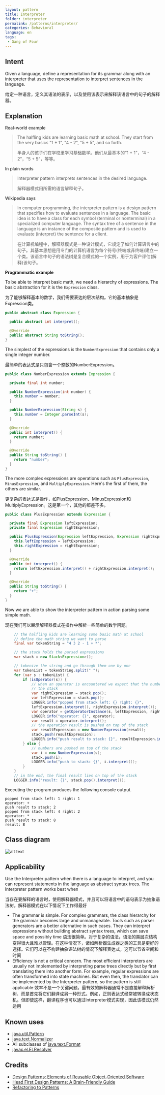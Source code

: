 ```yaml
---
layout: pattern
title: Interpreter
folder: interpreter
permalink: /patterns/interpreter/
categories: Behavioral
language: en
tags:
 - Gang of Four
---
```


## Intent

Given a language, define a representation for its grammar along with an interpreter that uses the 
representation to interpret sentences in the language.

给定一种语言，定义其语法的表示，以及使用该表示来解释该语言中的句子的解释器。

## Explanation

Real-world example

> The halfling kids are learning basic math at school. They start from the very basics "1 + 1",
> "4 - 2", "5 + 5", and so forth.
> 
> 半身人的孩子们在学校里学习基础数学。他们从最基本的“1 + 1”，“4 - 2”，“5 + 5”，等等。

In plain words

> Interpreter pattern interprets sentences in the desired language.
> 
> 解释器模式用所需的语言解释句子。

Wikipedia says

> In computer programming, the interpreter pattern is a design pattern that specifies how to 
> evaluate sentences in a language. The basic idea is to have a class for each symbol (terminal or 
> nonterminal) in a specialized computer language. The syntax tree of a sentence in the language 
> is an instance of the composite pattern and is used to evaluate (interpret) the sentence for 
> a client.
> 
> 在计算机编程中，解释器模式是一种设计模式，它规定了如何计算语言中的句子。其基本思想是用专门的计算机语言为每个符号(终端或非终端)建立一个类。该语言中句子的语法树是复合模式的一个实例，用于为客户评估(解释)该句子。

**Programmatic example**

To be able to interpret basic math, we need a hierarchy of expressions. The basic abstraction for
it is the `Expression` class.

为了能够解释基本的数学，我们需要表达的层次结构。它的基本抽象是Expression类。

```java
public abstract class Expression {

  public abstract int interpret();

  @Override
  public abstract String toString();
}
```

The simplest of the expressions is the `NumberExpression` that contains only a single integer
number.

最简单的表达式是只包含一个整数的NumberExpression。

```java
public class NumberExpression extends Expression {

  private final int number;

  public NumberExpression(int number) {
    this.number = number;
  }

  public NumberExpression(String s) {
    this.number = Integer.parseInt(s);
  }

  @Override
  public int interpret() {
    return number;
  }

  @Override
  public String toString() {
    return "number";
  }
}
```

The more complex expressions are operations such as `PlusExpression`, `MinusExpression`, and
`MultiplyExpression`. Here's the first of them, the others are similar.

更复杂的表达式是操作，如PlusExpression、MinusExpression和MultiplyExpression。这是第一个，其他的都差不多。

```java
public class PlusExpression extends Expression {

  private final Expression leftExpression;
  private final Expression rightExpression;

  public PlusExpression(Expression leftExpression, Expression rightExpression) {
    this.leftExpression = leftExpression;
    this.rightExpression = rightExpression;
  }

  @Override
  public int interpret() {
    return leftExpression.interpret() + rightExpression.interpret();
  }

  @Override
  public String toString() {
    return "+";
  }
}
```

Now we are able to show the interpreter pattern in action parsing some simple math.

现在我们可以展示解释器模式在操作中解析一些简单的数学问题。

```java
    // the halfling kids are learning some basic math at school
    // define the math string we want to parse
    final var tokenString = "4 3 2 - 1 + *";

    // the stack holds the parsed expressions
    var stack = new Stack<Expression>();

    // tokenize the string and go through them one by one
    var tokenList = tokenString.split(" ");
    for (var s : tokenList) {
        if (isOperator(s)) {
            // when an operator is encountered we expect that the numbers can be popped from the top of
            // the stack
            var rightExpression = stack.pop();
            var leftExpression = stack.pop();
            LOGGER.info("popped from stack left: {} right: {}",
            leftExpression.interpret(), rightExpression.interpret());
            var operator = getOperatorInstance(s, leftExpression, rightExpression);
            LOGGER.info("operator: {}", operator);
            var result = operator.interpret();
            // the operation result is pushed on top of the stack
            var resultExpression = new NumberExpression(result);
            stack.push(resultExpression);
            LOGGER.info("push result to stack: {}", resultExpression.interpret());
        } else {
            // numbers are pushed on top of the stack
            var i = new NumberExpression(s);
            stack.push(i);
            LOGGER.info("push to stack: {}", i.interpret());
        }
    }
    // in the end, the final result lies on top of the stack
    LOGGER.info("result: {}", stack.pop().interpret());
```

Executing the program produces the following console output.

```
popped from stack left: 1 right: 1
operator: +
push result to stack: 2
popped from stack left: 4 right: 2
operator: *
push result to stack: 8
result: 8
```

## Class diagram

![alt text](./etc/interpreter_1.png "Interpreter")

## Applicability

Use the Interpreter pattern when there is a language to interpret, and you can represent statements 
in the language as abstract syntax trees. The Interpreter pattern works best when

当存在要解释的语言时，使用解释器模式，并且可以将语言中的语句表示为抽象语法树。解释器模式在以下情况下工作得最好

* The grammar is simple. For complex grammars, the class hierarchy for the grammar becomes large and unmanageable. Tools such as parser generators are a better alternative in such cases. They can interpret expressions without building abstract syntax trees, which can save space and possibly time
  语法很简单。对于复杂的语法，语法的类层次结构变得很大且难以管理。在这种情况下，诸如解析器生成器之类的工具是更好的选择。它们可以在不构建抽象语法树的情况下解释表达式，这可以节省空间和时间
* Efficiency is not a critical concern. The most efficient interpreters are usually not implemented by interpreting parse trees directly but by first translating them into another form. For example, regular expressions are often transformed into state machines. But even then, the translator can be implemented by the Interpreter pattern, so the pattern is still applicable
  效率不是一个关键问题。最有效的解释器通常不是直接解释解析树，而是首先将它们翻译成另一种形式。例如，正则表达式经常被转换成状态机。但即使这样，翻译程序也可以通过Interpreter模式实现，因此该模式仍然适用

## Known uses

* [java.util.Pattern](http://docs.oracle.com/javase/8/docs/api/java/util/regex/Pattern.html)
* [java.text.Normalizer](http://docs.oracle.com/javase/8/docs/api/java/text/Normalizer.html)
* All subclasses of [java.text.Format](http://docs.oracle.com/javase/8/docs/api/java/text/Format.html)
* [javax.el.ELResolver](http://docs.oracle.com/javaee/7/api/javax/el/ELResolver.html)


## Credits

* [Design Patterns: Elements of Reusable Object-Oriented Software](https://www.amazon.com/gp/product/0201633612/ref=as_li_tl?ie=UTF8&camp=1789&creative=9325&creativeASIN=0201633612&linkCode=as2&tag=javadesignpat-20&linkId=675d49790ce11db99d90bde47f1aeb59)
* [Head First Design Patterns: A Brain-Friendly Guide](https://www.amazon.com/gp/product/0596007124/ref=as_li_tl?ie=UTF8&camp=1789&creative=9325&creativeASIN=0596007124&linkCode=as2&tag=javadesignpat-20&linkId=6b8b6eea86021af6c8e3cd3fc382cb5b)
* [Refactoring to Patterns](https://www.amazon.com/gp/product/0321213351/ref=as_li_tl?ie=UTF8&camp=1789&creative=9325&creativeASIN=0321213351&linkCode=as2&tag=javadesignpat-20&linkId=2a76fcb387234bc71b1c61150b3cc3a7)
